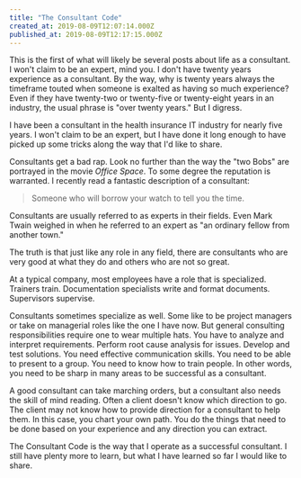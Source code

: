 ```yaml
---
title: "The Consultant Code"
created_at: 2019-08-09T12:07:14.000Z
published_at: 2019-08-09T12:17:15.000Z
---
```

This is the first of what will likely be several posts about life as a consultant. I won't claim to be an expert, mind you. I don't have twenty years experience as a consultant. By the way, why is twenty years always the timeframe touted when someone is exalted as having so much experience? Even if they have twenty-two or twenty-five or twenty-eight years in an industry, the usual phrase is "over twenty years." But I digress.

I have been a consultant in the health insurance IT industry for nearly five years. I won't claim to be an expert, but I have done it long enough to have picked up some tricks along the way that I'd like to share.

Consultants get a bad rap. Look no further than the way the "two Bobs" are portrayed in the movie _Office Space_. To some degree the reputation is warranted. I recently read a fantastic description of a consultant:

> Someone who will borrow your watch to tell you the time.

Consultants are usually referred to as experts in their fields. Even Mark Twain weighed in when he referred to an expert as "an ordinary fellow from another town."

The truth is that just like any role in any field, there are consultants who are very good at what they do and others who are not so great.

At a typical company, most employees have a role that is specialized. Trainers train. Documentation specialists write and format documents. Supervisors supervise. 

Consultants sometimes specialize as well. Some like to be project managers or take on managerial roles like the one I have now. But general consulting responsibilities require one to wear multiple hats. You have to analyze and interpret requirements. Perform root cause analysis for issues. Develop and test solutions. You need effective communication skills. You need to be able to present to a group. You need to know how to train people. In other words, you need to be sharp in many areas to be successful as a consultant.

A good consultant can take marching orders, but a consultant also needs the skill of mind reading. Often a client doesn't know which direction to go. The client may not know how to provide direction for a consultant to help them. In this case, you chart your own path. You do the things that need to be done based on your experience and any direction you can extract.

The Consultant Code is the way that I operate as a successful consultant. I still have plenty more to learn, but what I have learned so far I would like to share.
